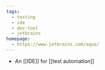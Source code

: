 ```yaml
---
tags:
  - testing
  - ide
  - dev-tool
  - jetbrains
homepage:
  - https://www.jetbrains.com/aqua/
---
```

- An [[IDE]] for [[test automation]]